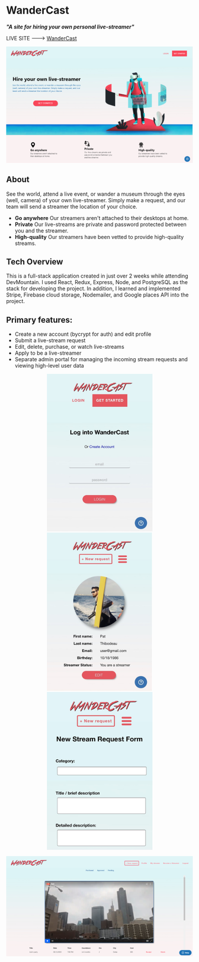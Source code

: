 # WanderCast 

***"A site for hiring your own personal live-streamer"***

LIVE SITE ---> [WanderCast](http://wandercast.co:7777/#/)

![landing page](https://github.com/pthibodeau11/images/blob/master/main.png?raw=true)

## About

See the world, attend a live event, or wander a museum through the eyes (well, camera) of your own live-streamer. Simply make a request, and our team will send a streamer the location of your choice.

- **Go anywhere** Our streamers aren't attached to their desktops at home.
- **Private** Our live-streams are private and password protected between you and the streamer.
- **High-quality** Our streamers have been vetted to provide high-quality streams.

## Tech Overview

This is a full-stack application created in just over 2 weeks while attending DevMountain. I used React, Redux, Express, Node, and PostgreSQL as the stack for developing the project. In addition, I learned and implemented Stripe, Firebase cloud storage, Nodemailer, and Google places API into the project.

## Primary features:

-   Create a new account (bycrypt for auth) and edit profile
-   Submit a live-stream request
-   Edit, delete, purchase, or watch live-streams
-   Apply to be a live-streamer
-   Separate admin portal for managing the incoming stream requests and viewing high-level user data
<p align="center">
<img src="https://github.com/pthibodeau11/images/blob/master/mobile%20(1).jpg?raw=true" width=285 /> 
<img src="https://github.com/pthibodeau11/images/blob/master/mobile%20(2).jpg?raw=true" width=285 /> 
<img src="https://github.com/pthibodeau11/images/blob/master/mobile(3).jpg?raw=true" width=285 />
 </p>

![enter image description here](https://github.com/pthibodeau11/images/blob/master/stream3.png?raw=true)

